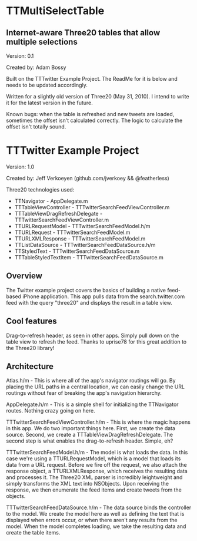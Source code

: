 TTMultiSelectTable
=========================

Internet-aware Three20 tables that allow multiple selections
--------

Version: 0.1

Created by: Adam Bossy

Built on the TTTwitter Example Project. The ReadMe for it is below and needs to be updated accordingly. 

Written for a slightly old version of Three20 (May 31, 2010). I intend to write it for the latest version
in the future.

Known bugs: when the table is refreshed and new tweets are loaded, sometimes the offset isn't calculated 
correctly. The logic to calculate the offset isn't totally sound.


TTTwitter Example Project
=========================

Version: 1.0

Created by: Jeff Verkoeyen (github.com/jverkoey && @featherless)

Three20 technologies used:

* TTNavigator                     - AppDelegate.m
* TTTableViewController           - TTTwitterSearchFeedViewController.m
* TTTableViewDragRefreshDelegate  - TTTwitterSearchFeedViewController.m
* TTURLRequestModel               - TTTwitterSearchFeedModel.h/m
* TTURLRequest                    - TTTwitterSearchFeedModel.m
* TTURLXMLResponse                - TTTwitterSearchFeedModel.m
* TTListDataSource                - TTTwitterSearchFeedDataSource.h/m
* TTStyledText                    - TTTwitterSearchFeedDataSource.m
* TTTableStyledTextItem           - TTTwitterSearchFeedDataSource.m

Overview
--------

The Twitter example project covers the basics of building a native feed-based iPhone application.
This app pulls data from the search.twitter.com feed with the query "three20" and displays the
result in a table view.

Cool features
-------------

Drag-to-refresh header, as seen in other apps. Simply pull down on the table view to refresh the
feed. Thanks to uprise78 for this great addition to the Three20 library!

Architecture
------------

Atlas.h/m - This is where all of the app's navigator routings will go. By placing the URL paths in
a central location, we can easily change the URL routings without fear of breaking the app's
navigation hierarchy.

AppDelegate.h/m - This is a simple shell for initializing the TTNavigator routes. Nothing crazy
going on here.

TTTwitterSearchFeedViewController.h/m - This is where the magic happens in this app. We do two
important things here. First, we create the data source. Second, we create a
TTTableViewDragRefreshDelegate. The second step is what enables the drag-to-refresh header.
Simple, eh?

TTTwitterSearchFeedModel.h/m - The model is what loads the data. In this case we're using a
TTURLRequestModel, which is a model that loads its data from a URL request. Before we fire off the
request, we also attach the response object, a TTURLXMLResponse, which receives the resulting data
and processes it. The Three20 XML parser is incredibly leightweight and simply transforms the XML
text into NSObjects. Upon receiving the response, we then enumerate the feed items and create
tweets from the objects.

TTTwitterSearchFeedDataSource.h/m - The data source binds the controller to the model. We create
the model here as well as defining the text that is displayed when errors occur, or when there
aren't any results from the model. When the model completes loading, we take the resulting data and
create the table items.

